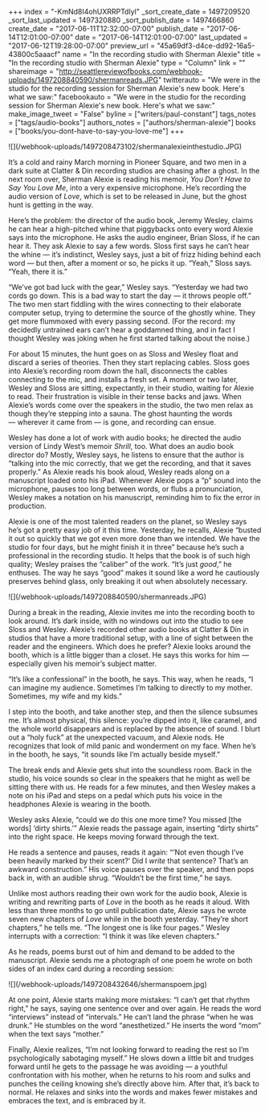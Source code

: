 +++
index = "-KmNd8I4ohUXRRPTdlyI"
_sort_create_date = 1497209520
_sort_last_updated = 1497320880
_sort_publish_date = 1497466860
create_date = "2017-06-11T12:32:00-07:00"
publish_date = "2017-06-14T12:01:00-07:00"
date = "2017-06-14T12:01:00-07:00"
last_updated = "2017-06-12T19:28:00-07:00"
preview_url = "45a69df3-d4ce-dd92-16a5-43800c5aaacf"
name = "In the recording studio with Sherman Alexie"
title = "In the recording studio with Sherman Alexie"
type = "Column"
link = ""
shareimage = "http://seattlereviewofbooks.com/webhook-uploads/1497208840590/shermanreads.JPG"
twitterauto = "We were in the studio for the recording session for Sherman Alexie's new book. Here's what we saw:"
facebookauto = "We were in the studio for the recording session for Sherman Alexie's new book. Here's what we saw:"
make_image_tweet = "False"
byline = ["writers/paul-constant"]
tags_notes = ["tags/audio-books"]
authors_notes = ["authors/sherman-alexie"]
books = ["books/you-dont-have-to-say-you-love-me"]
+++
<p class="image">![](/webhook-uploads/1497208473102/shermanalexieinthestudio.JPG)</p>

It’s a cold and rainy March morning in Pioneer Square, and two men in a dark suite at Clatter & Din recording studios are chasing after a ghost. In the next room over, Sherman Alexie is reading his memoir, *You Don’t Have to Say You Love Me*, into a very expensive microphone. He’s recording the audio version of *Love*, which is set to be released in June, but the ghost hunt is getting in the way.

Here’s the problem: the director of the audio book, Jeremy Wesley, claims he can hear a high-pitched whine that piggybacks onto every word Alexie says into the microphone. He asks the audio engineer, Brian Sloss, if he can hear it. They ask Alexie to say a few words. Sloss first says he can’t hear the whine — it’s indistinct, Wesley says, just a bit of frizz hiding behind each word — but then, after a moment or so, he picks it up. “Yeah,” Sloss says. “Yeah, there it is.”

“We’ve got bad luck with the gear,” Wesley says. “Yesterday we had two cords go down. This is a bad way to start the day — it throws people off.” The two men start fiddling with the wires connecting to their elaborate computer setup, trying to determine the source of the ghostly whine. They get more flummoxed with every passing second. (For the record: my decidedly untrained ears can’t hear a goddamned thing, and in fact I thought Wesley was joking when he first started talking about the noise.)

For about 15 minutes, the hunt goes on as Sloss and Wesley float and discard a series of theories. Then they start replacing cables. Sloss goes into Alexie’s recording room down the hall, disconnects the cables connecting to the mic, and installs a fresh set. A moment or two later, Wesley and Sloss are sitting, expectantly, in their studio, waiting for Alexie to read. Their frustration is visible in their tense backs and jaws. When Alexie’s words come over the speakers in the studio, the two men relax as though they’re stepping into a sauna. The ghost haunting the words — wherever it came from — is gone, and recording can ensue.

Wesley has done a lot of work with audio books; he directed the audio version of Lindy West’s memoir *Shrill*, too. What does an audio book director do? Mostly, Wesley says, he listens to ensure that the author is “talking into the mic correctly, that we get the recording, and that it saves properly.” As Alexie reads his book aloud, Wesley reads along on a manuscript loaded onto his iPad. Whenever Alexie pops a “p” sound into the microphone, pauses too long between words, or flubs a pronunciation, Wesley makes a notation on his manuscript, reminding him to fix the error in production.

Alexie is one of the most talented readers on the planet, so Wesley says he’s got a pretty easy job of it this time. Yesterday, he recalls, Alexie “busted it out so quickly that we got even more done than we intended. We have the studio for four days, but he might finish it in three” because he’s such a professional in the recording studio. It helps that the book is of such high quality; Wesley praises the “caliber” of the work. “It’s just *good*,” he enthuses. The way he says “good” makes it sound like a word he cautiously preserves behind glass, only breaking it out when absolutely necessary.

<p class="image">![](/webhook-uploads/1497208840590/shermanreads.JPG)</p>

During a break in the reading, Alexie invites me into the recording booth to look around. It’s dark inside, with no windows out into the studio to see Sloss and Wesley. Alexie’s recorded other audio books at Clatter & Din in studios that have a more traditional setup, with a line of sight between the reader and the engineers. Which does he prefer? Alexie looks around the booth, which is a little bigger than a closet. He says this works for him — especially given his memoir’s subject matter. 

“It’s like a confessional” in the booth, he says. This way, when he reads, “I can imagine my audience. Sometimes I’m talking to directly to my mother. Sometimes, my wife and my kids.”

I step into the booth, and take another step, and then the silence subsumes me. It’s almost physical, this silence: you’re dipped into it, like caramel, and the whole world disappears and is replaced by the absence of sound. I blurt out a “holy fuck” at the unexpected vacuum, and Alexie nods. He recognizes that look of mild panic and wonderment on my face. When he’s in the booth, he says, “it sounds like I’m actually beside myself.”

The break ends and Alexie gets shut into the soundless room. Back in the studio, his voice sounds so clear in the speakers that he might as well be sitting there with us. He reads for a few minutes, and then Wesley makes a note on his iPad and steps on a pedal which puts his voice in the headphones Alexie is wearing in the booth.

Wesley asks Alexie, “could we do this one more time? You missed  [the words] ‘dirty shirts.’” Alexie reads the passage again, inserting “dirty shirts” into the right space. He keeps moving forward through the text. 

He reads a sentence and pauses, reads it again: “’Not even though I’ve been heavily marked by their scent?’ Did I *write* that sentence? That’s an awkward construction.” His voice pauses over the speaker, and then pops back in, with an audible shrug. “Wouldn’t be the first time,” he says.

Unlike most authors reading their own work for the audio book, Alexie is writing and rewriting parts of *Love* in the booth as he reads it aloud. With less than three months to go until publication date, Alexie says he wrote seven new chapters of *Love* while in the booth yesterday. “They’re short chapters,” he tells me. “The longest one is like four pages.” Wesley interrupts with a correction: “I think it was like eleven chapters.”

As he reads, poems burst out of him and demand to be added to the manuscript. Alexie sends me a photograph of one poem he wrote on both sides of an index card during a recording session: 

<p class="image">![](/webhook-uploads/1497208432646/shermanspoem.jpg)</p>

At one point, Alexie starts making more mistakes: “I can’t get that rhythm right,” he says, saying one sentence over and over again. He reads the word “interviews” instead of “intervals.” He can’t land the phrase “when he was drunk.” He stumbles on the word “anesthetized.” He inserts the word “mom” when the text says “mother.”

Finally, Alexie realizes, “I’m not looking forward to reading the rest so I’m psychologically sabotaging myself.” He slows down a little bit and trudges forward until he gets to the passage he was avoiding — a youthful confrontation with his mother, when he returns to his room and sulks and punches the ceiling knowing she’s directly above him. After that, it’s back to normal. He relaxes and sinks into the words and makes fewer mistakes and embraces the text, and is embraced by it.

